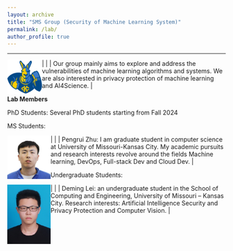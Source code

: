 ```yaml
---
layout: archive
title: "SMS Group (Security of Machine Learning System)"
permalink: /lab/
author_profile: true
---
```


---

<style>
td, th {
   border: none!important;
}
</style>


| <img align="left" src="../images/umkc.png" alt="UMKC"  width="80"/> | | Our group mainly aims to explore and address the vulnerabilities of machine learning algorithms and systems. We are also interested in privacy protection of machine learning and AI4Science.
|




**Lab Members**
<!-- ====== -->

<!-- [Rakib Ul Haque](https://scholar.google.com/citations?user=Le-WWW0AAAAJ&hl=en) received his M.S. degree from University of Chinese Academy of Sciences. He will join SecMLSys as a Ph.D. student. in Spring 2024. He has published several papers on the topic of security and privacy. -->

PhD Students: Several PhD students starting from Fall 2024

MS Students:

| <img align="left" src="../images/pengrui.jpg" alt="Pengrui"  width="100"/> | | Pengrui Zhu: I am graduate student in computer science at University of Missouri-Kansas City.  My academic pursuits and research interests revolve around the fields Machine learning, DevOps, Full-stack Dev and Cloud Dev.
|

Undergraduate Students:

| <img align="left" src="../images/Deming.jpg" alt="Deming"  width="100"/> | | Deming Lei: an undergraduate student in the School of Computing and Engineering, University of Missouri – Kansas City. Research interests: Artificial Intelligence Security and Privacy Protection and Computer Vision.
|







